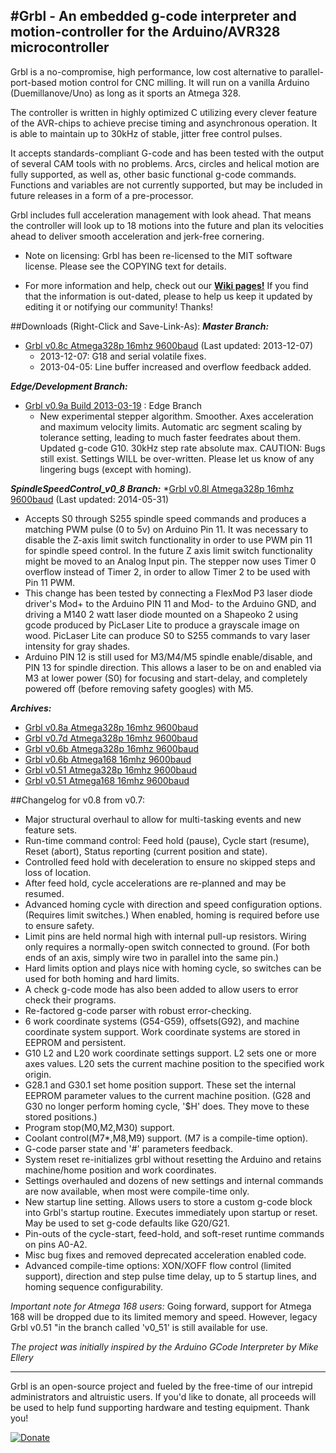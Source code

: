 #Grbl - An embedded g-code interpreter and motion-controller for the Arduino/AVR328 microcontroller
------------

Grbl is a no-compromise, high performance, low cost alternative to parallel-port-based motion control for CNC milling. It will run on a vanilla Arduino (Duemillanove/Uno) as long as it sports an Atmega 328. 

The controller is written in highly optimized C utilizing every clever feature of the AVR-chips to achieve precise timing and asynchronous operation. It is able to maintain up to 30kHz of stable, jitter free control pulses.

It accepts standards-compliant G-code and has been tested with the output of several CAM tools with no problems. Arcs, circles and helical motion are fully supported, as well as, other basic functional g-code commands. Functions and variables are not currently supported, but may be included in future releases in a form of a pre-processor.

Grbl includes full acceleration management with look ahead. That means the controller will look up to 18 motions into the future and plan its velocities ahead to deliver smooth acceleration and jerk-free cornering.

* Note on licensing: Grbl has been re-licensed to the MIT software license. Please see the COPYING text for details.

* For more information and help, check out our **[Wiki pages!](https://github.com/grbl/grbl/wiki)** If you find that the information is out-dated, please to help us keep it updated by editing it or notifying our community! Thanks!

##Downloads (Right-Click and Save-Link-As):
_**Master Branch:**_
* [Grbl v0.8c Atmega328p 16mhz 9600baud](http://bit.ly/SSdCJE) (Last updated: 2013-12-07)
  - 2013-12-07: G18 and serial volatile fixes.
  - 2013-04-05: Line buffer increased and overflow feedback added.

_**Edge/Development Branch:**_
* [Grbl v0.9a Build 2013-03-19](http://bit.ly/Y0tMHo) : Edge Branch
  - New experimental stepper algorithm. Smoother. Axes acceleration and maximum velocity limits. Automatic arc segment scaling by tolerance setting, leading to much faster feedrates about them. Updated g-code G10. 30kHz step rate absolute max. CAUTION: Bugs still exist. Settings WILL be over-written. Please let us know of any lingering bugs (except with homing).

_**SpindleSpeedControl_v0_8 Branch:**_
*[Grbl v0.8l Atmega328p 16mhz 9600baud](http://www.andrewlsandoval.com/GrblSpindleSpeed/grbl.hex) (Last updated: 2014-05-31)
  - Accepts S0 through S255 spindle speed commands and produces a matching PWM pulse (0 to 5v) on Arduino Pin 11.  It was necessary to disable the Z-axis limit switch functionality in order to use PWM pin 11 for spindle speed control.  In the future Z axis limit switch functionality might be moved to an Analog Input pin.  The stepper now uses Timer 0 overflow instead of Timer 2, in order to allow Timer 2 to be used with Pin 11 PWM.
  - This change has been tested by connecting a FlexMod P3 laser diode driver's Mod+ to the Arduino PIN 11 and Mod- to the Arduino GND, and driving a M140 2 watt laser diode mounted on a Shapeoko 2 using gcode produced by PicLaser Lite to produce a grayscale image on wood.  PicLaser Lite can produce S0 to S255 commands to vary laser intensity for gray shades.
  - Arduino PIN 12 is still used for M3/M4/M5 spindle enable/disable, and PIN 13 for spindle direction.  This allows a laser to be on and enabled via M3 at lower power (S0) for focusing and start-delay, and completely powered off (before removing safety googles) with M5.
  
_**Archives:**_
* [Grbl v0.8a Atmega328p 16mhz 9600baud](http://bit.ly/TVCTVv)
* [Grbl v0.7d Atmega328p 16mhz 9600baud](http://bit.ly/ZhL15G)
* [Grbl v0.6b Atmega328p 16mhz 9600baud](http://bit.ly/VD04A5)
* [Grbl v0.6b Atmega168 16mhz 9600baud](http://bit.ly/SScWnE)
* [Grbl v0.51 Atmega328p 16mhz 9600baud](http://bit.ly/W75BS1)
* [Grbl v0.51 Atmega168 16mhz 9600baud](http://bit.ly/VXyrYu)


##Changelog for v0.8 from v0.7:
  - Major structural overhaul to allow for multi-tasking events and new feature sets.
  - Run-time command control: Feed hold (pause), Cycle start (resume), Reset (abort), Status reporting (current position and state).
  - Controlled feed hold with deceleration to ensure no skipped steps and loss of location.
  - After feed hold, cycle accelerations are re-planned and may be resumed.
  - Advanced homing cycle with direction and speed configuration options. (Requires limit switches.) When enabled, homing is required before use to ensure safety.
  - Limit pins are held normal high with internal pull-up resistors. Wiring only requires a normally-open switch connected to ground. (For both ends of an axis, simply wire two in parallel into the same pin.)
  - Hard limits option and plays nice with homing cycle, so switches can be used for both homing and hard limits.
  - A check g-code mode has also been added to allow users to error check their programs.
  - Re-factored g-code parser with robust error-checking.
  - 6 work coordinate systems (G54-G59), offsets(G92), and machine coordinate system support. Work coordinate systems are stored in EEPROM and persistent.
  - G10 L2 and L20 work coordinate settings support. L2 sets one or more axes values. L20 sets the current machine position to the specified work origin.
  - G28.1 and G30.1 set home position support. These set the internal EEPROM parameter values to the current machine position. (G28 and G30 no longer perform homing cycle, '$H' does. They move to these stored positions.)
  - Program stop(M0,M2,M30) support.
  - Coolant control(M7*,M8,M9) support. (M7 is a compile-time option).
  - G-code parser state and '#' parameters feedback.
  - System reset re-initializes grbl without resetting the Arduino and retains machine/home position and work coordinates.
  - Settings overhauled and dozens of new settings and internal commands are now available, when most were compile-time only.
  - New startup line setting. Allows users to store a custom g-code block into Grbl's startup routine. Executes immediately upon startup or reset. May be used to set g-code defaults like G20/G21.
  - Pin-outs of the cycle-start, feed-hold, and soft-reset runtime commands on pins A0-A2.
  - Misc bug fixes and removed deprecated acceleration enabled code.  
  - Advanced compile-time options: XON/XOFF flow control (limited support), direction and step pulse time delay, up to 5 startup lines, and homing sequence configurability.
  

*Important note for Atmega 168 users:* Going forward, support for Atmega 168 will be dropped due to its limited memory and speed. However, legacy Grbl v0.51 "in the branch called 'v0_51' is still available for use.

_The project was initially inspired by the Arduino GCode Interpreter by Mike Ellery_

-------------
Grbl is an open-source project and fueled by the free-time of our intrepid administrators and altruistic users. If you'd like to donate, all proceeds will be used to help fund supporting hardware and testing equipment. Thank you!

[![Donate](https://www.paypalobjects.com/en_US/i/btn/btn_donate_LG.gif)](https://www.paypal.com/cgi-bin/webscr?cmd=_s-xclick&hosted_button_id=EBQWAWQAAT878)
